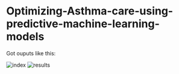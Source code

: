 # Optimizing-Asthma-care-using-predictive-machine-learning-models

Got ouputs like this:

![index](https://github.com/user-attachments/assets/deb7a887-e2d4-4044-889b-0e83b5c9ff34)
![results](https://github.com/user-attachments/assets/692e8597-c940-400c-8ac8-ed8a38e59e2d)
